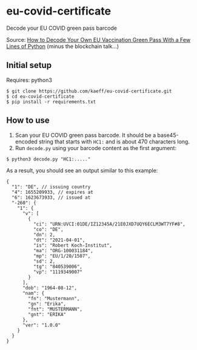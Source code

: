 # eu-covid-certificate
Decode your EU COVID green pass barcode

Source: [How to Decode Your Own EU Vaccination Green Pass With a Few Lines of Python](https://hackernoon.com/how-to-decode-your-own-eu-vaccination-green-pass-with-a-few-lines-of-python-9v2c37s1) (minus the blockchain talk...)

## Initial setup

Requires: python3

```
$ git clone https://github.com/kaeff/eu-covid-certificate.git
$ cd eu-covid-certificate
$ pip install -r requirements.txt
```

## How to use

1) Scan your EU COVID green pass barcode. It should be a base45-encoded string that starts with `HC1:` and is about 470 characters long.
2) Run `decode.py` using your barcode content as the first argument:

```
$ python3 decode.py "HC1:....."
```

As a result, you should see an output similar to this example:
```
{
  "1": "DE", // issuing country
  "4": 1655209933, // expires at
  "6": 1623673933, // issued at
  "-260": { 
    "1": {
      "v": [
        {
          "ci": "URN:UVCI:01DE/IZ12345A/21E0JXD7UQY6ECLM3WT7YF#8",
          "co": "DE",
          "dn": 2,
          "dt": "2021-04-01",
          "is": "Robert Koch-Institut",
          "ma": "ORG-100031184",
          "mp": "EU/1/20/1507",
          "sd": 2,
          "tg": "840539006",
          "vp": "1119349007"
        }
      ],
      "dob": "1964-08-12",
      "nam": {
        "fn": "Mustermann",
        "gn": "Erika",
        "fnt": "MUSTERMANN",
        "gnt": "ERIKA"
      },
      "ver": "1.0.0"
    }
  }
}
```
